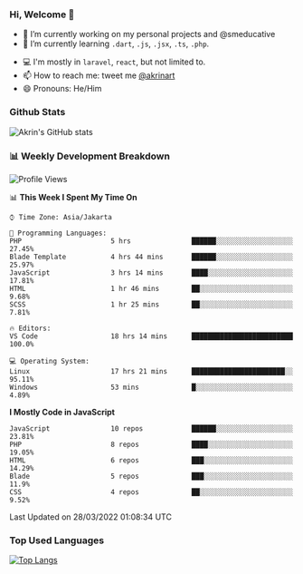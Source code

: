 ### Hi, Welcome 👋

<!--
**akrindev/akrindev** is a ✨ _special_ ✨ repository because its `README.md` (this file) appears on your GitHub profile.

Here are some ideas to get you started:
-->


- 🔭 I’m currently working on my personal projects and @smeducative
- 🌱 I’m currently learning `.dart`, `.js`, `.jsx`, `.ts`, `.php`.
<!-- - 👯 I’m looking to collaborate on -->
<!-- - 🤔 I’m looking for help with ... -->
- 💻 I'm mostly in `laravel`, `react`, but not limited to.
- 📫 How to reach me: tweet me [@akrinart](https://twitter.com/Akrinart)
- 😄 Pronouns: He/Him


### Github Stats
![Akrin's GitHub stats](https://github-readme-stats.vercel.app/api?username=akrindev&show_icons=true&theme=react&count_private=true)

### 📊 Weekly Development Breakdown

<!--START_SECTION:waka-->
![Profile Views](http://img.shields.io/badge/Profile%20Views-0-blue)

📊 **This Week I Spent My Time On** 

```text
⌚︎ Time Zone: Asia/Jakarta

💬 Programming Languages: 
PHP                      5 hrs               ██████░░░░░░░░░░░░░░░░░░░   27.45% 
Blade Template           4 hrs 44 mins       ██████░░░░░░░░░░░░░░░░░░░   25.97% 
JavaScript               3 hrs 14 mins       ████░░░░░░░░░░░░░░░░░░░░░   17.81% 
HTML                     1 hr 46 mins        ██░░░░░░░░░░░░░░░░░░░░░░░   9.68% 
SCSS                     1 hr 25 mins        ██░░░░░░░░░░░░░░░░░░░░░░░   7.81%

🔥 Editors: 
VS Code                  18 hrs 14 mins      █████████████████████████   100.0%

💻 Operating System: 
Linux                    17 hrs 21 mins      ███████████████████████░░   95.11% 
Windows                  53 mins             █░░░░░░░░░░░░░░░░░░░░░░░░   4.89%

```

**I Mostly Code in JavaScript** 

```text
JavaScript               10 repos            ██████░░░░░░░░░░░░░░░░░░░   23.81% 
PHP                      8 repos             ████░░░░░░░░░░░░░░░░░░░░░   19.05% 
HTML                     6 repos             ███░░░░░░░░░░░░░░░░░░░░░░   14.29% 
Blade                    5 repos             ███░░░░░░░░░░░░░░░░░░░░░░   11.9% 
CSS                      4 repos             ██░░░░░░░░░░░░░░░░░░░░░░░   9.52%

```



 Last Updated on 28/03/2022 01:08:34 UTC
<!--END_SECTION:waka-->

### Top Used Languages
[![Top Langs](https://github-readme-stats.vercel.app/api/top-langs/?username=akrindev&hide=blade,html&langs_count=4)](https://github.com/akrindev)
